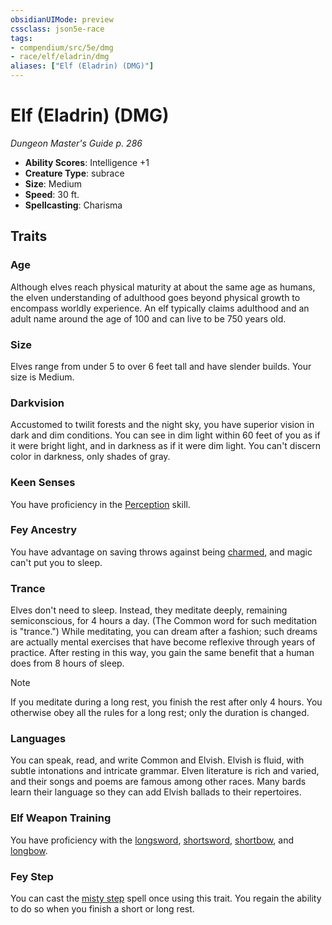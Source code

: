 ```yaml
---
obsidianUIMode: preview
cssclass: json5e-race
tags:
- compendium/src/5e/dmg
- race/elf/eladrin/dmg
aliases: ["Elf (Eladrin) (DMG)"]
---
```


# Elf (Eladrin) (DMG)
*Dungeon Master's Guide p. 286*

- **Ability Scores**: Intelligence +1
- **Creature Type**: subrace
- **Size**: Medium
- **Speed**: 30 ft.
- **Spellcasting**: Charisma


## Traits

### Age

Although elves reach physical maturity at about the same age as humans, the elven understanding of adulthood goes beyond physical growth to encompass worldly experience. An elf typically claims adulthood and an adult name around the age of 100 and can live to be 750 years old.

### Size

Elves range from under 5 to over 6 feet tall and have slender builds. Your size is Medium.

### Darkvision

Accustomed to twilit forests and the night sky, you have superior vision in dark and dim conditions. You can see in dim light within 60 feet of you as if it were bright light, and in darkness as if it were dim light. You can't discern color in darkness, only shades of gray.

### Keen Senses

You have proficiency in the [Perception](../../../Rules%20&%20Options/5e%20Rules/skills.md##Perception) skill.

### Fey Ancestry

You have advantage on saving throws against being [charmed](../../../Rules%20&%20Options/5e%20Rules/conditions.md##charmed), and magic can't put you to sleep.

### Trance

Elves don't need to sleep. Instead, they meditate deeply, remaining semiconscious, for 4 hours a day. (The Common word for such meditation is "trance.") While meditating, you can dream after a fashion; such dreams are actually mental exercises that have become reflexive through years of practice. After resting in this way, you gain the same benefit that a human does from 8 hours of sleep.

> [!note]
> If you meditate during a long rest, you finish the rest after only 4 hours. You otherwise obey all the rules for a long rest; only the duration is changed.

### Languages

You can speak, read, and write Common and Elvish. Elvish is fluid, with subtle intonations and intricate grammar. Elven literature is rich and varied, and their songs and poems are famous among other races. Many bards learn their language so they can add Elvish ballads to their repertoires.

### Elf Weapon Training

You have proficiency with the [longsword](longsword.md#), [shortsword](shortsword.md#), [shortbow](shortbow.md#), and [longbow](longbow.md#).

### Fey Step

You can cast the [misty step](../../spells/misty-step.md#) spell once using this trait. You regain the ability to do so when you finish a short or long rest.